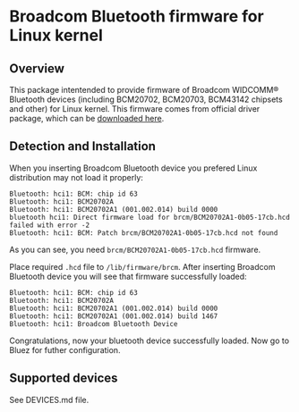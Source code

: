 # Broadcom Bluetooth firmware for Linux kernel

## Overview
This package intentended to provide firmware of Broadcom WIDCOMM® Bluetooth devices (including BCM20702, BCM20703, BCM43142 chipsets and other) for Linux kernel. This firmware comes from official driver package, which can be [downloaded here](http://www.broadcom.com/support/bluetooth).

## Detection and Installation

When you inserting Broadcom Bluetooth device you prefered Linux distribution may not load it properly:

```
Bluetooth: hci1: BCM: chip id 63
Bluetooth: hci1: BCM20702A
Bluetooth: hci1: BCM20702A1 (001.002.014) build 0000
bluetooth hci1: Direct firmware load for brcm/BCM20702A1-0b05-17cb.hcd failed with error -2
Bluetooth: hci1: BCM: Patch brcm/BCM20702A1-0b05-17cb.hcd not found
```

As you can see, you need `brcm/BCM20702A1-0b05-17cb.hcd` firmware.

Place required `.hcd` file to `/lib/firmware/brcm`. After inserting Broadcom Bluetooth device you will see that firmware successfully loaded:

```
Bluetooth: hci1: BCM: chip id 63
Bluetooth: hci1: BCM20702A
Bluetooth: hci1: BCM20702A1 (001.002.014) build 0000
Bluetooth: hci1: BCM20702A1 (001.002.014) build 1467
Bluetooth: hci1: Broadcom Bluetooth Device
```

Congratulations, now your bluetooth device successfully loaded. Now go to Bluez for futher configuration.

## Supported devices

See DEVICES.md file.
